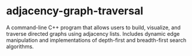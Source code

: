# adjacency-graph-traversal
A command-line C++ program that allows users to build, visualize, and traverse directed graphs using adjacency lists. Includes dynamic edge manipulation and implementations of depth-first and breadth-first search algorithms.
